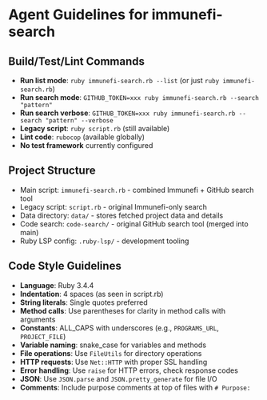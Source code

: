 # Agent Guidelines for immunefi-search

## Build/Test/Lint Commands
- **Run list mode**: `ruby immunefi-search.rb --list` (or just `ruby immunefi-search.rb`)
- **Run search mode**: `GITHUB_TOKEN=xxx ruby immunefi-search.rb --search "pattern"`
- **Run search verbose**: `GITHUB_TOKEN=xxx ruby immunefi-search.rb --search "pattern" --verbose`
- **Legacy script**: `ruby script.rb` (still available)
- **Lint code**: `rubocop` (available globally)
- **No test framework** currently configured

## Project Structure
- Main script: `immunefi-search.rb` - combined Immunefi + GitHub search tool
- Legacy script: `script.rb` - original Immunefi-only search
- Data directory: `data/` - stores fetched project data and details
- Code search: `code-search/` - original GitHub search tool (merged into main)
- Ruby LSP config: `.ruby-lsp/` - development tooling

## Code Style Guidelines
- **Language**: Ruby 3.4.4
- **Indentation**: 4 spaces (as seen in script.rb)
- **String literals**: Single quotes preferred
- **Method calls**: Use parentheses for clarity in method calls with arguments
- **Constants**: ALL_CAPS with underscores (e.g., `PROGRAMS_URL`, `PROJECT_FILE`)
- **Variable naming**: snake_case for variables and methods
- **File operations**: Use `FileUtils` for directory operations
- **HTTP requests**: Use `Net::HTTP` with proper SSL handling
- **Error handling**: Use `raise` for HTTP errors, check response codes
- **JSON**: Use `JSON.parse` and `JSON.pretty_generate` for file I/O
- **Comments**: Include purpose comments at top of files with `# Purpose:`
